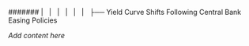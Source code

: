 ####### |   |   |   |   |   |   ├── Yield Curve Shifts Following Central Bank Easing Policies

*Add content here*
